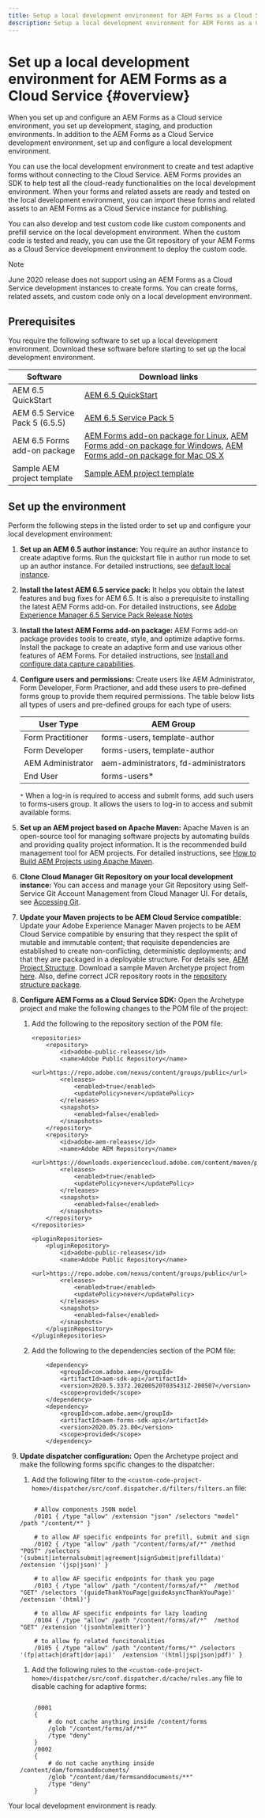 ```yaml
---
title: Setup a local development environment for AEM Forms as a Cloud Service
description: Setup a local development environment for AEM Forms as a Cloud Service
---
```


# Set up a local development environment for AEM Forms as a Cloud Service {#overview}

When you set up and configure an AEM Forms as a Cloud service environment, you set up development, staging, and production environments. In addition to the AEM Forms as a Cloud Service development environment, set up and configure a local development environment. 

You can use the local development environment to create and test adaptive forms without connecting to the Cloud Service. AEM Forms provides an SDK to help test all the cloud-ready functionalities on the local development environment. When your forms and related assets are ready and tested on the local development environment, you can import these forms and related assets to an AEM Forms as a Cloud Service instance for publishing. 

You can also develop and test custom code like custom components and prefill service on the local development environment. When the custom code is tested and ready, you can use the Git repository of your AEM Forms as a Cloud Service development environment to deploy the custom code.

>[!NOTE]
>
> June 2020 release does not support using an AEM Forms as a Cloud Service development instances to create forms. You can create forms, related assets, and custom code only on a local development environment.

<!--
You configure two types of development environments:

* **AEM Forms as a Cloud Service development environment:** Use the [AEM Forms as a Cloud Service](setup-forms-cloud-service.md) environment to store, manage, and publish adaptive forms and related assets. Do not use an AEM Forms as a Cloud Service environment to create adaptive forms and related assets <!--, form-centric workflows, a form data model, or to generate a Document of Record. -->

<!--
* **Local development environment:** You can use the local development environment to create and test adaptive forms without connecting to the service. Adobe provides a SDK for the local development to help test all the cloud-ready functionalities. 
Use a local development environment:
    
    * To create forms and related assets (themes, templates, custom submit actions, and more) and convert PDF Forms to adaptive forms. After an adaptive form or related assets are ready on the local development instance, you can export the adaptive form and related assets from the local development environment to an AEM Forms as a Cloud Service development environment for publishing.  
    
    * To update configuration settings and develop and test custom code like custom components and prefill service. When the custom code is tested and ready, you can use the Git repository of your AEM Forms as a Cloud Service development environment to deploy the custom code.  

You can use the local development environment to create and test adaptive forms without connecting to the service. Adobe provides a SDK for the local development to help test all the cloud-ready functionalities. When your forms and related assets are ready and tested on the local development environment, you can import these forms and related assets to an AEM Forms as a Cloud Service instance for publishing. 

You can use the [development tools](https://docs.adobe.com/content/help/en/experience-manager-65/developing/devtools/dev-tools.html) to write custom code, customize or create new adaptive forms components, create a custom prefill service, or modify default configurations of an AEM Forms as a Cloud Service instance. 

-->

## Prerequisites 
      
You require the following software to set up a local development environment. Download these software before starting to set up the local development environment. 

|Software   | Download links |
|---|---|
| AEM 6.5 QuickStart  | [AEM 6.5 QuickStart](https://artifactory.corp.adobe.com/artifactory/maven-aem-dev/com/day/cq/cq-quickstart/6.5.0/cq-quickstart-6.5.0.jar)   |
| AEM 6.5 Service Pack 5 (6.5.5)   | [AEM 6.5 Service Pack 5](https://experience.adobe.com/#/downloads/content/software-distribution/en/aem.html?package=/content/software-distribution/en/details.html/content/dam/aem/public/adobe/packages/cq650/servicepack/aem-service-pkg-6.5.5.zip)  |
| AEM 6.5 Forms add-on package  | [AEM Forms add-on package for Linux](https://experience.adobe.com/#/downloads/content/software-distribution/en/aem.html?package=/content/software-distribution/en/details.html/content/dam/aem/public/adobe/packages/cq650/servicepack/fd/AEM-FORMS-6.5.5.0-LX.zip), [AEM Forms add-on package for Windows](https://experience.adobe.com/#/downloads/content/software-distribution/en/aem.html?package=/content/software-distribution/en/details.html/content/dam/aem/public/adobe/packages/cq650/servicepack/fd/AEM-FORMS-6.5.5.0-WIN.zip), [AEM Forms add-on package for Mac OS X](https://experience.adobe.com/#/downloads/content/software-distribution/en/aem.html?package=/content/software-distribution/en/details.html/content/dam/aem/public/adobe/packages/cq650/servicepack/fd/AEM-FORMS-6.5.5.0-OSX.zip) |
|Sample AEM project template|[Sample AEM project template](https://github.com/adobe/aem-project-archetype/tree/master/src/main/archetype)|

## Set up the environment

Perform the following steps in the listed order to set up and configure your local development environment:

1. **Set up an AEM 6.5 author instance:** You require an author instance to create adaptive forms. Run the quickstart file in author run mode to set up an author instance. For detailed instructions, see [default local instance](https://docs.adobe.com/content/help/en/experience-manager-65/deploying/deploying/deploy.html#on-premise).  

1. **Install the latest AEM 6.5 service pack:** It helps you obtain the latest features and bug fixes for AEM 6.5. It is also a prerequisite to installing the latest AEM Forms add-on. For detailed instructions, see [Adobe Experience Manager 6.5 Service Pack Release Notes](https://docs.adobe.com/content/help/en/experience-manager-65/release-notes/service-pack/sp-release-notes.html)
1. **Install the latest AEM Forms add-on package:** AEM Forms add-on package provides tools to create, style, and optimize adaptive forms. Install the package to create an adaptive form and use various other features of AEM Forms.  For detailed instructions, see [Install and configure data capture capabilities](https://helpx.adobe.com/experience-manager/6-5/forms/using/installing-configuring-aem-forms-osgi.html).
1. **Configure users and permissions:** Create users like AEM Administrator, Form Developer, Form Practioner, and add these users to pre-defined forms group to provide them required permissions. The table below lists all types of users and pre-defined groups for each type of users:
  
    | User Type | AEM Group |
    |---|---|
    | Form Practitioner  | forms-users, template-author  |
    | Form Developer | forms-users, template-author |
    | AEM Administrator | aem-administrators, fd-administrators |
    | End User| forms-users*  |

    `*` When a log-in is required to access and submit forms, add such users to  forms-users group. It allows the users to log-in to access and submit available forms.

1. **Set up an AEM project based on Apache Maven:** Apache Maven is an open-source tool for managing software projects by automating builds and providing quality project information. It is the recommended build management tool for AEM projects. For detailed instructions, see [How to Build AEM Projects using Apache Maven](https://docs.adobe.com/content/help/en/experience-manager-65/developing/devtools/ht-projects-maven.html).


1. **Clone Cloud Manager Git Repository on your local development instance:** You can access and manage your Git Repository using Self-Service Git Account Management from Cloud Manager UI. For details, see [Accessing Git](https://docs.adobe.com/content/help/en/experience-manager-cloud-manager/using/managing-code/accessing-git.html).

1. **Update your Maven projects to be AEM Cloud Service compatible:** Update your Adobe Experience Manager Maven projects to be AEM Cloud Service compatible by ensuring that they respect the split of mutable and immutable content; that requisite dependencies are established to create non-conflicting, deterministic deployments; and that they are packaged in a deployable structure. For details see, [AEM Project Structure](https://docs.adobe.com/content/help/en/experience-manager-cloud-service/implementing/developing/aem-project-content-package-structure.html). Download a sample Maven Archetype project from [here](https://github.com/adobe/aem-project-archetype/tree/master/src/main/archetype). Also, define correct JCR repository roots in the [repository structure package](https://docs.adobe.com/content/help/en/experience-manager-cloud-service/implementing/developing/repository-structure-package.html).
    
1. **Configure AEM Forms as a Cloud Service SDK:** Open the Archetype project and make the following changes to the POM file of the project:

    1. Add the following to the repository section of the POM file:

        ```
        <repositories>
            <repository>
                <id>adobe-public-releases</id>
                <name>Adobe Public Repository</name>
                <url>https://repo.adobe.com/nexus/content/groups/public</url>
                <releases>
                    <enabled>true</enabled>
                    <updatePolicy>never</updatePolicy>
                </releases>
                <snapshots>
                    <enabled>false</enabled>
                </snapshots>
            </repository>
            <repository>
                <id>adobe-aem-releases</id>
                <name>Adobe AEM Repository</name>
                <url>https://downloads.experiencecloud.adobe.com/content/maven/public</url>
                <releases>
                    <enabled>true</enabled>
                    <updatePolicy>never</updatePolicy>
                </releases>
                <snapshots>
                    <enabled>false</enabled>
                </snapshots>
            </repository>
        </repositories>
        
        <pluginRepositories>
            <pluginRepository>
                <id>adobe-public-releases</id>
                <name>Adobe Public Repository</name>
                <url>https://repo.adobe.com/nexus/content/groups/public</url>
                <releases>
                    <enabled>true</enabled>
                    <updatePolicy>never</updatePolicy>
                </releases>
                <snapshots>
                    <enabled>false</enabled>
                </snapshots>
            </pluginRepository>
        </pluginRepositories>

        ```

    1. Add the following to the dependencies section of the POM file: 

        ```
            <dependency>
                <groupId>com.adobe.aem</groupId>
                <artifactId>aem-sdk-api</artifactId>
                <version>2020.5.3372.20200520T035431Z-200507</version>
                <scope>provided</scope>
            </dependency>
            <dependency>
                <groupId>com.adobe.aem</groupId>
                <artifactId>aem-forms-sdk-api</artifactId>
                <version>2020.05.23.00</version>
                <scope>provided</scope>
            </dependency>

        ```
1. **Update dispatcher configuration:** Open the Archetype project and make the following forms spcific changes to the dispatcher:

    1. Add the following filter to the `<custom-code-project-home>/dispatcher/src/conf.dispatcher.d/filters/filters.an` file:

    ```

        # Allow components JSON model
        /0101 { /type "allow" /extension "json" /selectors "model" /path "/content/*" }
        
        # to allow AF specific endpoints for prefill, submit and sign
        /0102 { /type "allow" /path "/content/forms/af/*" /method "POST" /selectors '(submit|internalsubmit|agreement|signSubmit|prefilldata)' /extension '(jsp|json)' }
        
        # to allow AF specific endpoints for thank you page
        /0103 { /type "allow" /path "/content/forms/af/*"  /method "GET" /selectors '(guideThankYouPage|guideAsyncThankYouPage)'  /extension '(html)'}
        
        # to allow AF specific endpoints for lazy loading
        /0104 { /type "allow" /path "/content/forms/af/*"  /method "GET" /extension '(jsonhtmlemitter)'}
        
        # to allow fp related funcitonalities
        /0105 { /type "allow" /path "/content/forms/*" /selectors '(fp|attach|draft|dor|api)'  /extension '(html|jsp|json|pdf)' }

    ```

    1. Add the following rules to the `<custom-code-project-home>/dispatcher/src/conf.dispatcher.d/cache/rules.any` file to disable caching for adaptive forms:

    ```
    
        /0001
        {
            # do not cache anything inside /content/forms
            /glob "/content/forms/af/**"
            /type "deny"
        }
        /0002
        {
            # do not cache anything inside /content/dam/formsanddocuments/
            /glob "/content/dam/formsanddocuments/**"
            /type "deny"
        }

    ```

Your local development environment is ready. 
